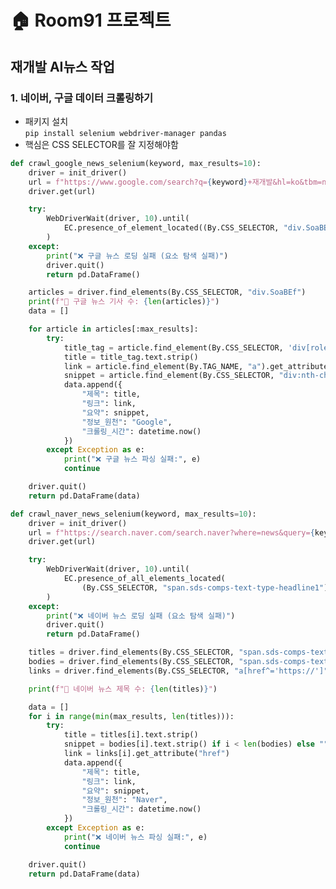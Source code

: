 # 🏠 Room91 프로젝트

## 재개발 AI뉴스 작업

### 1. 네이버, 구글 데이터 크롤링하기

- 패키지 설치  
```pip install selenium webdriver-manager pandas```
- 핵심은 CSS SELECTOR를 잘 지정해야함
```python
def crawl_google_news_selenium(keyword, max_results=10):
    driver = init_driver()
    url = f"https://www.google.com/search?q={keyword}+재개발&hl=ko&tbm=nws"
    driver.get(url)

    try:
        WebDriverWait(driver, 10).until(
            EC.presence_of_element_located((By.CSS_SELECTOR, "div.SoaBEf"))
        )
    except:
        print("❌ 구글 뉴스 로딩 실패 (요소 탐색 실패)")
        driver.quit()
        return pd.DataFrame()

    articles = driver.find_elements(By.CSS_SELECTOR, "div.SoaBEf")
    print(f"🔎 구글 뉴스 기사 수: {len(articles)}")
    data = []

    for article in articles[:max_results]:
        try:
            title_tag = article.find_element(By.CSS_SELECTOR, 'div[role="heading"]')
            title = title_tag.text.strip()
            link = article.find_element(By.TAG_NAME, "a").get_attribute("href")
            snippet = article.find_element(By.CSS_SELECTOR, "div:nth-child(3)").text.strip()
            data.append({
                "제목": title,
                "링크": link,
                "요약": snippet,
                "정보_원천": "Google",
                "크롤링_시간": datetime.now()
            })
        except Exception as e:
            print("❌ 구글 뉴스 파싱 실패:", e)
            continue

    driver.quit()
    return pd.DataFrame(data)
```
```python
def crawl_naver_news_selenium(keyword, max_results=10):
    driver = init_driver()
    url = f"https://search.naver.com/search.naver?where=news&query={keyword}+재개발"
    driver.get(url)

    try:
        WebDriverWait(driver, 10).until(
            EC.presence_of_all_elements_located(
                (By.CSS_SELECTOR, "span.sds-comps-text-type-headline1"))
        )
    except:
        print("❌ 네이버 뉴스 로딩 실패 (요소 탐색 실패)")
        driver.quit()
        return pd.DataFrame()

    titles = driver.find_elements(By.CSS_SELECTOR, "span.sds-comps-text-type-headline1")
    bodies = driver.find_elements(By.CSS_SELECTOR, "span.sds-comps-text-type-body1")
    links = driver.find_elements(By.CSS_SELECTOR, "a[href^='https://']")

    print(f"🔎 네이버 뉴스 제목 수: {len(titles)}")

    data = []
    for i in range(min(max_results, len(titles))):
        try:
            title = titles[i].text.strip()
            snippet = bodies[i].text.strip() if i < len(bodies) else ""
            link = links[i].get_attribute("href")
            data.append({
                "제목": title,
                "링크": link,
                "요약": snippet,
                "정보_원천": "Naver",
                "크롤링_시간": datetime.now()
            })
        except Exception as e:
            print("❌ 네이버 뉴스 파싱 실패:", e)
            continue

    driver.quit()
    return pd.DataFrame(data)
```